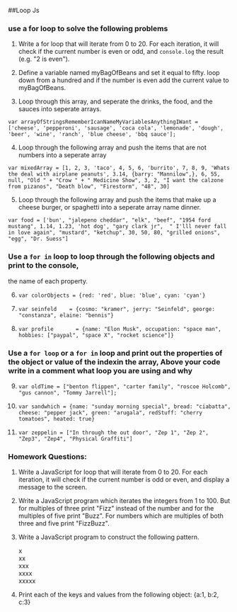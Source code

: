 ##Loop Js

### use a for loop to solve the following problems

1.  Write a for loop that will iterate from 0 to 20.
For each iteration, it will check if the current
number is even or odd,
and `console.log` the result (e.g. "2 is even").

2.  Define a variable named myBagOfBeans and set it equal to fifty.
loop down from a hundred and if the number is even add the current value to myBagOfBeans.

3.  Loop through this array, and seperate the drinks, the food, and the sauces into seperate arrays.

`var arrayOfStringsRememberIcanNameMyVariablesAnythingIWant =
    ['cheese', 'pepperoni', 'sausage', 'coca cola', 'lemonade', 'dough', 'beer', 'wine', 'ranch', 'blue cheese', 'bbq sauce'];`

4.  Loop through the following array and push the items that are not numbers
into a seperate array

`var mixedArray = [1, 2, 3, 'taco', 4, 5, 6, 'burrito', 7, 8, 9, 'Whats the deal with airplane peanuts', 3.14, {barry: "Mannilow",}, 6, 55, null, "Old " + "Crow " + " Medicine Show", 3, 2, "I want the calzone from pizanos", "Death blow", "Firestorm", "48", 30]`

5.  Loop through the following array and push the items that make up a cheese burger,
or spaghetti into a seperate array name dinner.

`var food = ['bun', "jalepeno cheddar", "elk", "beef", "1954 ford mustang", 1.14, 1.23, 'hot dog', "gary clark jr",  " I'lll never fall in love again", "mustard", "ketchup", 30, 50, 80, "grilled onions", "egg", "Dr. Suess"]`

### Use a `for in` loop to loop through the following objects and print to the console,
the name of each property.

6.  `var colorObjects = {red: 'red', blue: 'blue', cyan: 'cyan'}`

7.  `var seinfeld    = {cosmo: "kramer", jerry: "Seinfeld", george: "constanza", elaine: "bennis"}`

8.  `var profile       = {name: "Elon Musk", occupation: "space man", hobbies: ["paypal", "space X", "rocket science"]}`



### Use a `for loop` or a `for in` loop and print out the properties of the object or value of the indexin the array,  Above your code write in a comment what loop you are using and why


9.  `var oldTime = ["benton flippen", "carter family", "roscoe Holcomb", "gus cannon", "Tommy Jarrell"];`

10. `var sandwhich = {name: "sunday morning special", bread: "ciabatta", cheese: "pepper jack", green: "arugala", redStuff: "cherry tomatoes", heated: true}`

11. `var zeppelin = ["In through the out door", "Zep 1", "Zep 2", "Zep3", "Zep4", "Physical Graffiti"]`

### Homework Questions:

1. Write a JavaScript for loop that will iterate from 0 to 20. For each iteration, it will check if the current number is odd or even, and display a message to the screen.


3. Write a JavaScript program which iterates the integers from 1 to 100. But for multiples of three print "Fizz" instead of the number and for the multiples of five print "Buzz". For numbers which are multiples of both three and five print "FizzBuzz".

4. Write a JavaScript program to construct the following pattern.

	x  
	xx  
	xxx  
	xxxx  
	xxxxx

5. Print each of the keys and values from the following object: {a:1, b:2, c:3}
